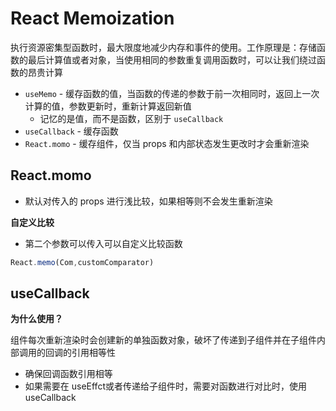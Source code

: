 # React Memoization

执行资源密集型函数时，最大限度地减少内存和事件的使用。工作原理是：存储函数的最后计算值或者对象，当使用相同的参数重复调用函数时，可以让我们绕过函数的昂贵计算

- `useMemo` - 缓存函数的值，当函数的传递的参数于前一次相同时，返回上一次计算的值，参数更新时，重新计算返回新值
    - 记忆的是值，而不是函数，区别于 `useCallback`
- `useCallback` - 缓存函数
- `React.momo` - 缓存组件，仅当 props 和内部状态发生更改时才会重新渲染

## React.momo

- 默认对传入的 props 进行浅比较，如果相等则不会发生重新渲染

**自定义比较**

- 第二个参数可以传入可以自定义比较函数

```jsx
React.memo(Com,customComparator)
```

## useCallback

**为什么使用？** 

组件每次重新渲染时会创建新的单独函数对象，破坏了传递到子组件并在子组件内部调用的回调的引用相等性

- 确保回调函数引用相等
- 如果需要在 useEffct或者传递给子组件时，需要对函数进行对比时，使用 useCallback